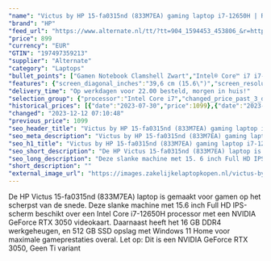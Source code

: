 ```yaml
---
"name": "Victus by HP 15-fa0315nd (833M7EA) gaming laptop i7-12650H | RTX 3050 | 16 GB | 512 GB SSD"
"brand": "HP"
"feed_url": "https://www.alternate.nl/tt/?tt=904_1594453_453806_&r=https%3A%2F%2Fwww.alternate.nl%2Fhtml%2Fproduct%2F1905993%3Futm_source%3Dtradetracker%26utm_medium%3Dcpc%26utm_campaign%3Dtradetracker_Gaminglaptop%26utm_term%3DPL6HZNR1"
"price": 899
"currency": "EUR"
"GTIN": "197497359213"
"supplier": "Alternate"
"category": "Laptops"
"bullet_points": ["Gamen Notebook Clamshell Zwart","Intel® Core™ i7 i7-12650H","39,6 cm (15.6\") Full HD 1920 x 1080 Pixels IPS 16:9","16 GB DDR4-SDRAM 3200 MHz 2 x 8 GB","512 GB SSD","NVIDIA GeForce RTX 3050 4 GB Intel® UHD Graphics","Wi-Fi 6 (802.11ax) Ethernet LAN 10,100,1000 Mbit/s Bluetooth 5.3","Lithium-Polymeer (LiPo) 70 Wh 8,25 uur 200 W","Windows 11 Home"]
"features": {"screen_diagonal_inches":"39,6 cm (15.6\")","screen_resolution":"1920 x 1080 Pixels","processor_family":"Intel® Core™ i7","memory_size":"16 GB","memory_type":"DDR4-SDRAM","total_storage_space":"512 GB","graphics_card":"NVIDIA GeForce RTX 3050","graphics_memory_size":"4 GB","operating_system":"Windows 11 Home","battery_capacity":"70 Wh","width":"357,9 mm","depth":"255 mm","height":"23,5 mm","weight":"2,29 kg","purpose_laptop":"Gaming"}
"delivery_time": "Op werkdagen voor 22.00 besteld, morgen in huis!"
"selection_group": {"processor":"Intel Core i7","changed_price_past_3_days":true,"product_family":"Victus Gaming"}
"historical_prices": [{"date":"2023-07-30","price":1099},{"date":"2023-12-12","price":899}]
"changed": "2023-12-12 07:10:48"
"previous_price": 1099
"seo_header_title": "Victus by HP 15-fa0315nd (833M7EA) gaming laptop i7-12650H | RTX 3050 | 16 GB | 512 GB SSD"
"seo_meta_description": "Victus by HP 15-fa0315nd (833M7EA) gaming laptop i7-12650H | RTX 3050 | 16 GB | 512 GB SSD"
"seo_h1_title": "Victus by HP 15-fa0315nd (833M7EA) gaming laptop i7-12650H | RTX 3050 | 16 GB | 512 GB SSD"
"seo_short_description": "De HP Victus 15-fa0315nd (833M7EA) laptop is gemaakt voor gamen op het scherpst van de snede."
"seo_long_description": "Deze slanke machine met 15. 6 inch Full HD IPS-scherm beschikt over een Intel Core i7-12650H processor met een NVIDIA GeForce RTX 3050 videokaart. Daarnaast heeft het 16 GB DDR4 werkgeheugen, en 512 GB SSD opslag met Windows 11 Home voor maximale gameprestaties overal. Let op: Dit is een NVIDIA GeForce RTX 3050, Geen Ti variant"
"short_description": ""
"external_image_url": "https://images.zakelijkelaptopkopen.nl/victus-by-hp-15-fa0315nd-833m7ea-gaming-laptop-i7-12650h-rtx-3050-16-gb-512-gb-ssd.webp"
---
```


De HP Victus 15-fa0315nd (833M7EA) laptop is gemaakt voor gamen op het scherpst van de snede. Deze slanke machine met 15.6 inch Full HD IPS-scherm beschikt over een Intel Core i7-12650H processor met een NVIDIA GeForce RTX 3050 videokaart. Daarnaast heeft het 16 GB DDR4 werkgeheugen, en 512 GB SSD opslag met Windows 11 Home voor maximale gameprestaties overal. Let op: Dit is een NVIDIA GeForce RTX 3050, Geen Ti variant